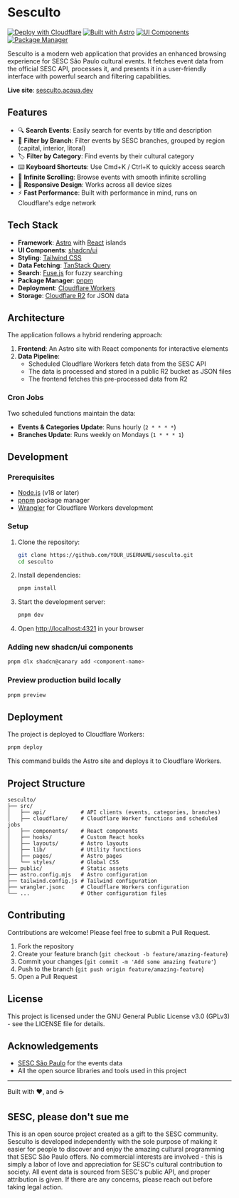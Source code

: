 # Sesculto

[![Deploy with Cloudflare](https://img.shields.io/badge/Cloudflare-Deploy-F38020?logo=cloudflare)](https://developers.cloudflare.com/workers/)
[![Built with Astro](https://img.shields.io/badge/Astro-Built-FF5D01?logo=astro)](https://astro.build)
[![UI Components](https://img.shields.io/badge/UI-shadcn/ui-000000)](https://ui.shadcn.com/)
[![Package Manager](https://img.shields.io/badge/PNPM-Package_Manager-F69220?logo=pnpm)](https://pnpm.io/)

Sesculto is a modern web application that provides an enhanced browsing experience for SESC São Paulo cultural events. It fetches event data from the official SESC API, processes it, and presents it in a user-friendly interface with powerful search and filtering capabilities.

**Live site**: [sesculto.acaua.dev](https://sesculto.acaua.dev)

## Features

- 🔍 **Search Events**: Easily search for events by title and description
- 🏢 **Filter by Branch**: Filter events by SESC branches, grouped by region (capital, interior, litoral)
- 🏷️ **Filter by Category**: Find events by their cultural category
- ⌨️ **Keyboard Shortcuts**: Use Cmd+K / Ctrl+K to quickly access search
- 🔄 **Infinite Scrolling**: Browse events with smooth infinite scrolling
- 📱 **Responsive Design**: Works across all device sizes
- ⚡ **Fast Performance**: Built with performance in mind, runs on Cloudflare's edge network

## Tech Stack

- **Framework**: [Astro](https://astro.build) with [React](https://react.dev/) islands
- **UI Components**: [shadcn/ui](https://ui.shadcn.com/)
- **Styling**: [Tailwind CSS](https://tailwindcss.com/)
- **Data Fetching**: [TanStack Query](https://tanstack.com/query)
- **Search**: [Fuse.js](https://fusejs.io/) for fuzzy searching
- **Package Manager**: [pnpm](https://pnpm.io/)
- **Deployment**: [Cloudflare Workers](https://workers.cloudflare.com/)
- **Storage**: [Cloudflare R2](https://developers.cloudflare.com/r2/) for JSON data

## Architecture

The application follows a hybrid rendering approach:

1. **Frontend**: An Astro site with React components for interactive elements
2. **Data Pipeline**:
   - Scheduled Cloudflare Workers fetch data from the SESC API
   - The data is processed and stored in a public R2 bucket as JSON files
   - The frontend fetches this pre-processed data from R2

### Cron Jobs

Two scheduled functions maintain the data:

- **Events & Categories Update**: Runs hourly (`2 * * * *`)
- **Branches Update**: Runs weekly on Mondays (`1 * * * 1`)

## Development

### Prerequisites

- [Node.js](https://nodejs.org/) (v18 or later)
- [pnpm](https://pnpm.io/) package manager
- [Wrangler](https://developers.cloudflare.com/workers/wrangler/) for Cloudflare Workers development

### Setup

1. Clone the repository:

   ```bash
   git clone https://github.com/YOUR_USERNAME/sesculto.git
   cd sesculto
   ```

2. Install dependencies:

   ```bash
   pnpm install
   ```

3. Start the development server:

   ```bash
   pnpm dev
   ```

4. Open [http://localhost:4321](http://localhost:4321) in your browser

### Adding new shadcn/ui components

```bash
pnpm dlx shadcn@canary add <component-name>
```

### Preview production build locally

```bash
pnpm preview
```

## Deployment

The project is deployed to Cloudflare Workers:

```bash
pnpm deploy
```

This command builds the Astro site and deploys it to Cloudflare Workers.

## Project Structure

```
sesculto/
├── src/
│   ├── api/           # API clients (events, categories, branches)
│   ├── cloudflare/    # Cloudflare Worker functions and scheduled jobs
│   ├── components/    # React components
│   ├── hooks/         # Custom React hooks
│   ├── layouts/       # Astro layouts
│   ├── lib/           # Utility functions
│   ├── pages/         # Astro pages
│   └── styles/        # Global CSS
├── public/            # Static assets
├── astro.config.mjs   # Astro configuration
├── tailwind.config.js # Tailwind configuration
├── wrangler.jsonc     # Cloudflare Workers configuration
└── ...                # Other configuration files
```

## Contributing

Contributions are welcome! Please feel free to submit a Pull Request.

1. Fork the repository
2. Create your feature branch (`git checkout -b feature/amazing-feature`)
3. Commit your changes (`git commit -m 'Add some amazing feature'`)
4. Push to the branch (`git push origin feature/amazing-feature`)
5. Open a Pull Request

## License

This project is licensed under the GNU General Public License v3.0 (GPLv3) - see the LICENSE file for details.

## Acknowledgements

- [SESC São Paulo](https://www.sescsp.org.br/) for the events data
- All the open source libraries and tools used in this project

---

Built with ❤️, and ☕

## SESC, please don't sue me

This is an open source project created as a gift to the SESC community. Sesculto is developed independently with the sole purpose of making it easier for people to discover and enjoy the amazing cultural programming that SESC São Paulo offers. No commercial interests are involved - this is simply a labor of love and appreciation for SESC's cultural contribution to society. All event data is sourced from SESC's public API, and proper attribution is given. If there are any concerns, please reach out before taking legal action.
